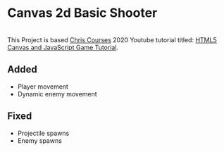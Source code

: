 # Canvas 2d Basic Shooter
\
This Project is based [Chris Courses](https://www.youtube.com/@ChrisCourses) 2020 Youtube tutorial titled: [HTML5 Canvas and JavaScript Game Tutorial](https://www.youtube.com/watch?v=eI9idPTT0c4).

## Added
- Player movement
- Dynamic enemy movement

## Fixed
- Projectile spawns
- Enemy spawns